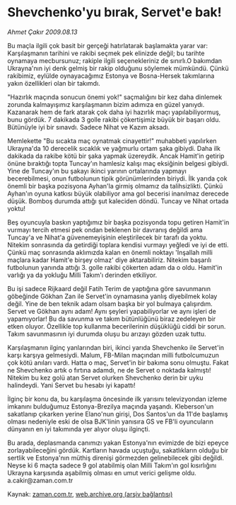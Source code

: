# Shevchenko'yu bırak, Servet'e bak!

*Ahmet Çakır 2009.08.13*

<tr><td class="metin" colspan="2" style="padding-top: 20px; padding-left: 5px; padding-right: 10px;">Bu maçla ilgili çok basit bir gerçeği hatırlatarak başlamakta yarar var: Karşılaşmanın tarihini ve rakibi seçmek pek elinizde değil; bu tarihte oynamaya mecbursunuz; rakiple ilgili seçenekleriniz de sınırlı.O bakımdan Ukrayna'nın iyi denk gelmiş bir rakip olduğunu söylemek mümkündü. Çünkü rakibimiz, eylülde oynayacağımız Estonya ve Bosna-Hersek takımlarına yakın özellikleri olan bir takımdı.</td></tr><tr><td class="metin" colspan="2" style="padding-top: 20px; padding-left: 5px; padding-right: 10px;"><p>"Hazırlık maçında sonucun önemi yok!" saçmalığını bir kez daha dinlemek zorunda kalmayışımız karşılaşmanın bizim adımıza en güzel yanıydı. Kazanarak hem de fark atarak çok daha iyi hazırlık maçı yapılabiliyormuş, bunu gördük. 7 dakikada 3 golle rakibi çökertişimiz büyük bir başarı oldu. Bütünüyle iyi bir sınavdı. Sadece Nihat ve Kazım aksadı.
<p>Memlekette "Bu sıcakta maç oynatmak cinayettir!" muhabbeti yapılırken Ukrayna'da 10 derecelik sıcaklık ve yağmurlu ortam şaka gibiydi. Daha ilk dakikada da rakibe kötü bir şaka yapmak üzereydik. Ancak Hamit'in getirip önüne bıraktığı topta Tuncay'ın hamlesiz kalışı maç eksiğinin belgesi gibiydi. Yine de Tuncay'ın bu şakayı ikinci yarının ortalarında yapmayı becerebilmesi, onun futbolunun tipik görünümlerinden biriydi. İlk yarıda çok önemli bir başka pozisyona Ayhan'la girmiş olmamız da talihsizlikti. Çünkü Ayhan'ın oyuna katkısı büyük olabiliyor ama gol becerisi inanılmaz derecede düşük. Bomboş durumda attığı şut kaleciden döndü. Tuncay ve Nihat ortada yoktu!
<p>Beş oyuncuyla baskın yaptığımız bir başka pozisyonda topu getiren Hamit'in vurmayı tercih etmesi pek ondan beklenen bir davranış değildi ama Tuncay'a ve Nihat'a güvenemeyişinin eleştirilecek bir tarafı da yoktu. Nitekim sonrasında da getirdiği toplara kendisi vurmayı yeğledi ve iyi de etti. Çünkü maç sonrasında aklımızda kalan en önemli noktayı 'İnşallah milli maçlara kadar Hamit'e birşey olmaz' diye aktarabiliriz. Nitekim başarılı futbolunun yanında attığı 3. golle rakibi çökerten adam da o oldu. Hamit'in varlığı ya da yokluğu Milli Takım'ı derinden etkiliyor.
<p>Bu işi sadece Rijkaard değil Fatih Terim de yaptığına göre savunmanın göbeğinde Gökhan Zan ile Servet'in oynamasına yanlış diyebilmek kolay değil. Yine de ben teknik adam olsam başka bir yol bulmaya çalışırdım. Servet ve Gökhan aynı adam! Aynı şeyleri yapabiliyorlar ve aynı işleri de yapamıyorlar! Bu da savunma ve takım bütünlüğünü biraz zedeleyen bir etken oluyor. Özellikle top kullanma becerilerinin düşüklüğü ciddi bir sorun. Takım savunmasının iyi durumda oluşu bu arızayı gözden uzak tuttu.
<p>Karşılaşmanın ilginç yanlarından biri, ikinci yarıda Shevchenko ile Servet'in karşı karşıya gelmesiydi. Malum, FB-Milan maçından milli futbolcumuzun çok kötü anıları vardı. Hatta o maç, Servet'in bir bakıma sonu olmuştu. Fakat ne Shevchenko artık o fırtına adamdı, ne de Servet o noktada kalmıştı! Nitekim bu kez golü atan Servet olurken Shevchenko derin bir uyku halindeydi. Yani Servet bu hesabı iyi kapattı!
<p>İlginç bir konu da, bu karşılaşma öncesinde ilk yarısını televizyondan izleme imkanını bulduğumuz Estonya-Brezilya maçında yaşandı. Kleberson'un sakatlanıp çıkarken yerine Elano'nun girişi, Dos Santos'un da 11'de başlamış olması nedeniyle eski de olsa BJK'linin yanısıra GS ve FB'li oyuncuların dünyanın en iyi takımında yer alıyor oluşu ilginçti.
<p>Bu arada, deplasmanda canımızı yakan Estonya'nın evimizde de bizi epeyce zorlayabileceğini gördük. Kartların havada uçuştuğu, sakatlıkların olduğu bir sertlik ve Estonya'nın müthiş direnişi görmezden gelinebilecek gibi değildi. Neyse ki 6 maçta sadece 9 gol atabilmiş olan Milli Takım'ın gol kısırlığını Ukrayna karşısında aşabilmiş olması en umut verici gelişme oldu. a.cakir@zaman.com.tr<br/></p></p></p></p></p></p></p></td></tr>

Kaynak: [zaman.com.tr](http://zaman.com.tr/yazar.do?yazino=879999), [web.archive.org (arşiv bağlantısı)](http://web.archive.org/web/20090816141720/http://zaman.com.tr:80/yazar.do?yazino=879999)
